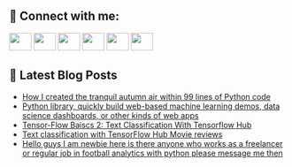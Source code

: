 ## 🔎 Connect with me:
[<img height="32" width="40" src="https://cdn.jsdelivr.net/npm/simple-icons@v5/icons/telegram.svg" />](https://t.me/bullbesh)
[<img height="32" width="40" src="https://cdn.jsdelivr.net/npm/simple-icons@v5/icons/vk.svg" />](https://vk.com/bullbesh)
[<img height="32" width="40" src="https://cdn.jsdelivr.net/npm/simple-icons@v5/icons/twitter.svg" />](https://twitter.com/bullbesh1)
[<img height="32" width="40" src="https://cdn.jsdelivr.net/npm/simple-icons@v5/icons/instagram.svg" />](https://www.instagram.com/bullbesh)
[<img height="32" width="40" src="https://cdn.jsdelivr.net/npm/simple-icons@v5/icons/reddit.svg" />](https://www.reddit.com/user/bullbesh)
[<img height="32" width="40" src="https://cdn.jsdelivr.net/npm/simple-icons@v5/icons/youtube.svg" />](https://www.youtube.com/channel/UCtfjRs6uzgq5mfm8S06WTcg)

## 📕 Latest Blog Posts
<!-- BLOG-POST-LIST:START -->
- [How I created the tranquil autumn air within 99 lines of Python code](https://www.reddit.com/r/Python/comments/uo69oq/how_i_created_the_tranquil_autumn_air_within_99/)
- [Python library, quickly build web-based machine learning demos, data science dashboards, or other kinds of web apps](https://www.reddit.com/r/Python/comments/uo68r0/python_library_quickly_build_webbased_machine/)
- [Tensor-Flow Baiscs 2: Text Classification With Tensorflow Hub](https://www.reddit.com/r/Python/comments/uo5rwh/tensorflow_baiscs_2_text_classification_with/)
- [Text classification with TensorFlow Hub Movie reviews](https://www.reddit.com/r/Python/comments/uo5m0x/text_classification_with_tensorflow_hub_movie/)
- [Hello guys I am newbie here is there anyone who works as a freelancer or regular job in football analytics with python please message me then](https://www.reddit.com/r/Python/comments/uo5bot/hello_guys_i_am_newbie_here_is_there_anyone_who/)
<!-- BLOG-POST-LIST:END -->
